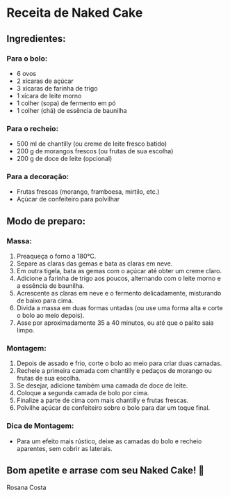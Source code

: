 # Receita de Naked Cake

## Ingredientes:

### Para o bolo:
- 6 ovos
- 2 xícaras de açúcar
- 3 xícaras de farinha de trigo
- 1 xícara de leite morno
- 1 colher (sopa) de fermento em pó
- 1 colher (chá) de essência de baunilha

### Para o recheio:
- 500 ml de chantilly (ou creme de leite fresco batido)
- 200 g de morangos frescos (ou frutas de sua escolha)
- 200 g de doce de leite (opcional)

### Para a decoração:
- Frutas frescas (morango, framboesa, mirtilo, etc.)
- Açúcar de confeiteiro para polvilhar

## Modo de preparo:

### Massa:
1. Preaqueça o forno a 180°C.
2. Separe as claras das gemas e bata as claras em neve.
3. Em outra tigela, bata as gemas com o açúcar até obter um creme claro.
4. Adicione a farinha de trigo aos poucos, alternando com o leite morno e a essência de baunilha.
5. Acrescente as claras em neve e o fermento delicadamente, misturando de baixo para cima.
6. Divida a massa em duas formas untadas (ou use uma forma alta e corte o bolo ao meio depois).
7. Asse por aproximadamente 35 a 40 minutos, ou até que o palito saia limpo.

### Montagem:
1. Depois de assado e frio, corte o bolo ao meio para criar duas camadas.
2. Recheie a primeira camada com chantilly e pedaços de morango ou frutas de sua escolha.
3. Se desejar, adicione também uma camada de doce de leite.
4. Coloque a segunda camada de bolo por cima.
5. Finalize a parte de cima com mais chantilly e frutas frescas.
6. Polvilhe açúcar de confeiteiro sobre o bolo para dar um toque final.

### Dica de Montagem:
- Para um efeito mais rústico, deixe as camadas do bolo e recheio aparentes, sem cobrir as laterais.

## Bom apetite e arrase com seu Naked Cake! 🍰
Rosana Costa